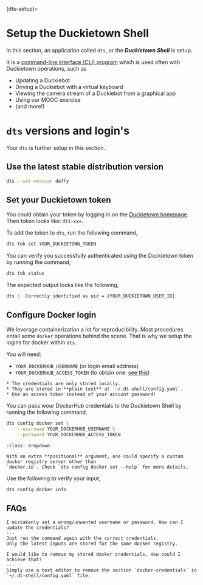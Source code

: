 (dts-setup)=
# Setup the Duckietown Shell

In this section, an application called `dts`, or the ***Duckietown Shell*** is setup.

It is a [command-line interface (CLI) program](https://en.wikipedia.org/wiki/Command-line_interface) which is used often with Duckietown operations, such as
* Updating a Duckiebot
* Driving a Duckiebot with a virtual keyboard
* Viewing the camera stream of a Duckiebot from a graphical app
* Using our MOOC exercise
* (and more!)


# `dts` versions and login's

Your `dts` is further setup in this section.

## Use the latest stable distribution version
```bash
dts --set-version daffy
```


## Set your Duckietown token
You could obtain your token by logging in on the [Duckietown homepage](https://duckietown.com). Then token looks like: `dt1-xxx`.

To add the token to `dts`, run the following command,
```bash
dts tok set YOUR_DUCKIETOWN_TOKEN
```

You can verify you successfully authenticated using the Duckietown token by running the command,
```bash
dts tok status
```

The expected output looks like the following,
```text
dts :  Correctly identified as uid = [YOUR_DUCKIETOWN_USER_ID]
```


## Configure Docker login
We leverage containerization a lot for reproducibility. Most procedures entail some `docker` operations behind the scene. That is why we setup the logins for docker within `dts`.

You will need:
* `YOUR_DOCKERHUB_USERNAME` (or login email address)
* `YOUR_DOCKERHUB_ACCESS_TOKEN` (to obtain one: [see this](https://docs.docker.com/docker-hub/access-tokens/))

```{attention}
* The credentials are only stored locally.
* They are stored in **plain text** at `~/.dt-shell/config.yaml`.
* Use an access token instead of your account password!
```  

You can pass wour DockerHub credentials to the Duckietown Shell by running the following command,
```bash
dts config docker set \
    --username YOUR_DOCKERHUB_USERNAME \
    --password YOUR_DOCKERHUB_ACCESS_TOKEN
```

```{admonition} For developers
:class: dropdown

With an extra **positional** argument, one could specify a custom docker registry server other than 
`docker.io`. Check `dts config docker set --help` for more details.
```

Use the following to verify your input,
```bash
dts config docker info
```


## FAQs

```{trouble}
I mistakenly set a wrong/unwanted username or password. How can I update the credentials?
---
Just run the command again with the correct credentials. 
Only the latest inputs are stored for the same docker registry.
```

```{trouble}
I would like to remove my stored docker credentials. How could I achieve that?
---
Simply use a text editor to remove the section `docker-credentials` in `~/.dt-shell/config.yaml` file.
```
